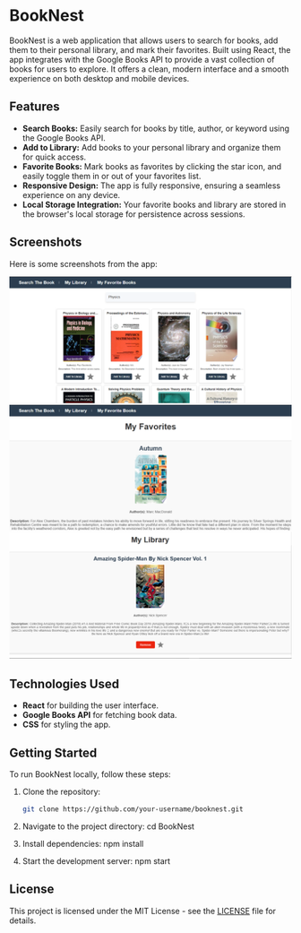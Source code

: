 # BookNest

BookNest is a web application that allows users to search for books, add them to their personal library, and mark their favorites. Built using React, the app integrates with the Google Books API to provide a vast collection of books for users to explore. It offers a clean, modern interface and a smooth experience on both desktop and mobile devices.

## Features

- **Search Books:** Easily search for books by title, author, or keyword using the Google Books API.
- **Add to Library:** Add books to your personal library and organize them for quick access.
- **Favorite Books:** Mark books as favorites by clicking the star icon, and easily toggle them in or out of your favorites list.
- **Responsive Design:** The app is fully responsive, ensuring a seamless experience on any device.
- **Local Storage Integration:** Your favorite books and library are stored in the browser's local storage for persistence across sessions.

## Screenshots

Here is some screenshots from the app:

![Screenshot 1](./screenshots/screenshot-1.PNG)
![Screenshot 2](./screenshots/screenshot-2.PNG)
![Screenshot 3](./screenshots/screenshot-3.PNG)

## Technologies Used

- **React** for building the user interface.
- **Google Books API** for fetching book data.
- **CSS** for styling the app.

## Getting Started

To run BookNest locally, follow these steps:

1. Clone the repository:
   ```bash
   git clone https://github.com/your-username/booknest.git

2. Navigate to the project directory:
   cd BookNest

3. Install dependencies:
   npm install

4. Start the development server:
   npm start

## License
This project is licensed under the MIT License - see the [LICENSE](LICENSE) file for details.
